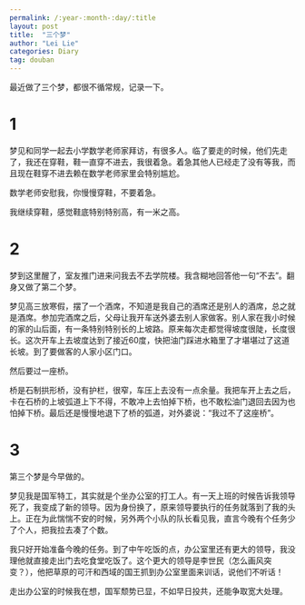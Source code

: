 ```yaml
---
permalink: /:year-:month-:day/:title
layout: post
title:  "三个梦"
author: "Lei Lie"
categories: Diary
tag: douban
---
```


最近做了三个梦，都很不循常规，记录一下。

# 1

梦见和同学一起去小学数学老师家拜访，有很多人。临了要走的时候，他们先走了，我还在穿鞋，鞋一直穿不进去，我很着急。着急其他人已经走了没有等我，而且现在鞋穿不进去赖在数学老师家里会特别尴尬。

数学老师安慰我，你慢慢穿鞋，不要着急。

我继续穿鞋，感觉鞋底特别特别高，有一米之高。

# 2

梦到这里醒了，室友推门进来问我去不去学院楼。我含糊地回答他一句“不去”。翻身又做了第二个梦。

梦见高三放寒假，摆了一个酒席，不知道是我自己的酒席还是别人的酒席，总之就是酒席。参加完酒席之后，父母让我开车送外婆去别人家做客。别人家在我小时候的家的山后面，有一条特别特别长的上坡路。原来每次走都觉得坡度很陡，长度很长。这次开车上去坡度达到了接近60度，快把油门踩进水箱里了才堪堪过了这道长坡。到了要做客的人家小区门口。

然后要过一座桥。

桥是石制拱形桥，没有护栏，很窄，车压上去没有一点余量。我把车开上去之后，卡在石桥的上坡弧道上下不得，不敢冲上去怕掉下桥，也不敢松油门退回去因为也怕掉下桥。最后还是慢慢地退下了桥的弧道，对外婆说：“我过不了这座桥”。

# 3

第三个梦是今早做的。

梦见我是国军特工，其实就是个坐办公室的打工人。有一天上班的时候告诉我领导死了，我变成了新的领导。因为身份换了，原来领导要执行的任务就落到了我的头上。正在为此惴惴不安的时候，另外两个小队的队长看见我，直言今晚有个任务少了个人，把我拉去凑了个数。

我只好开始准备今晚的任务。到了中午吃饭的点，办公室里还有更大的领导，我没理他就直接走出门去吃食堂吃饭了。这个更大的领导是李世民（怎么画风突变？），他把草原的可汗和西域的国王抓到办公室里面来训话，说他们不听话！

走出办公室的时候我在想，国军颓势已显，不如早日投共，还能争取宽大处理。

